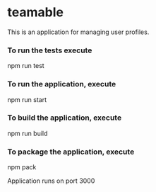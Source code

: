 # teamable

This is an application for managing user profiles.

### To run the tests execute

npm run test

### To run the application, execute

npm run start

### To build the application, execute

npm run build

### To package the application, execute

npm pack

Application runs on port 3000
